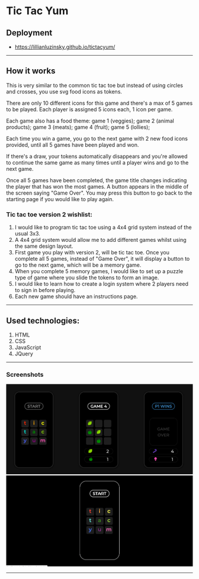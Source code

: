 # Tic Tac Yum

## Deployment
  - https://lillianluzinsky.github.io/tictacyum/

---

## How it works
This is very similar to the common tic tac toe but instead of using circles and crosses, you use svg food icons as tokens. 

There are only 10 different icons for this game and there's a max of 5 games to be played. 
Each player is assigned 5 icons each, 1 icon per game. 

Each game also has a food theme:    game 1 (veggies);
                                    game 2 (animal products);
                                    game 3 (meats);
                                    game 4 (fruit);
                                    game 5 (lollies);

Each time you win a game, you go to the next game with 2 new food icons provided, 
until all 5 games have been played and won.

If there's a draw, your tokens automatically disappears and you're  allowed to continue the same game 
as many times until a player wins and go to the next game.

Once all 5 games have been completed, the game title changes indicating the player
that has won the most games. A button appears in the middle of the screen saying "Game Over". 
You may press this button to go back to the starting page if you would like to play again.

### Tic tac toe version 2 wishlist:

1) I would like to program tic tac toe using a 4x4 grid system instead of the usual 3x3.
2) A 4x4 grid system would allow me to add different games whilst using the same design layout.
3) First game you play with version 2, will be tic tac toe. 
Once you complete all 5 games, instead of "Game Over", 
it will display a button to go to the next game, which will be a memory game. 
4) When you complete 5 memory games, I would like to set up a puzzle type of game
where you slide the tokens to form an image.
5) I would like to learn how to create a login system where 2 players need to sign in before playing.
6) Each new game should have an instructions page.

---

## Used technologies:

1) HTML
2) CSS
3) JavaScript
4) JQuery

---

### Screenshots
   
![Screenshot](./screenshots/tictacscreenshot.png)
![Screenshot](./screenshots/TicTacYum.gif)

---
